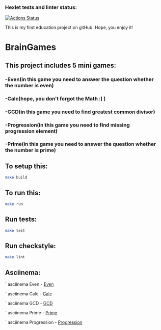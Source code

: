 ### Hexlet tests and linter status:
[![Actions Status](https://github.com/markiMiracle/java-project-61/actions/workflows/hexlet-check.yml/badge.svg)](https://github.com/markiMiracle/java-project-61/actions)

This is my first education project on gitHub. Hope, you enjoy it!

#			 BrainGames
	
## 	This project includes 5 mini games: 
###		 -Even(in this game you need to answer the question whether the number is even)
###		 -Calc(hope, you don't forgot the Math :) )
###		 -GСD(in this game you need to find greatest common divisor)
###		 -Progression(in this game you need to find missing progression element)
###		 -Prime(in this game you need to answer the question whether the number is prime)



## To setup this:

```bash
make build
```

## To run this: 

```bash
make run
```

## Run tests:

```bash
make test
```

## Run checkstyle:

```bash
make lint
```
## Asciinema:


`      asciinema Even - [Even](https://asciinema.org/connect/333c0920-8c65-4799-b79e-0ac8782264a9)
       
`     asciinema Calc - [Calc](https://asciinema.org/a/wgoQnO1HNTPLQ6hr3rA4jBVSm)       
       
`    asciinema GCD - [GCD](https://asciinema.org/a/gF52FlwruD4LpFNHHwJcsrLs8)
       
`      asciinema Prime - [Prime](https://asciinema.org/a/qeJBDy2i1vMmpazkzFXSdgFTq)
       
`     asciinema Progression - [Progression](https://asciinema.org/a/RwUIXsR9mdoDYiBSEnpdMCJPX)
